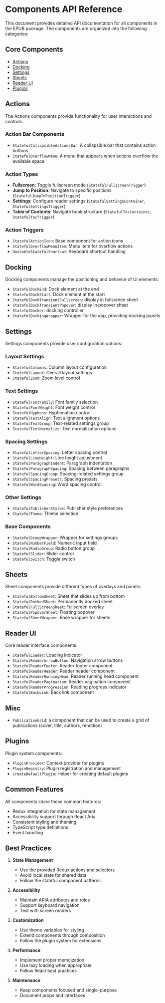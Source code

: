 # Components API Reference

This document provides detailed API documentation for all components in the EPUB package. The components are organized into the following categories:

## Core Components

- [Actions](#actions)
- [Docking](#docking)
- [Settings](#settings)
- [Sheets](#sheets)
- [Reader UI](#reader-ui)
- [Plugins](#plugins)

## Actions

The Actions components provide functionality for user interactions and controls:

### Action Bar Components
- `StatefulCollapsibleActionsBar`: A collapsible bar that contains action buttons
- `StatefulOverflowMenu`: A menu that appears when actions overflow the available space

### Action Types
- **Fullscreen**: Toggle fullscreen mode (`StatefulFullscreenTrigger`)
- **Jump to Position**: Navigate to specific positions (`StatefulJumpToPositionTrigger`)
- **Settings**: Configure reader settings (`StatefulSettingsContainer`, `StatefulSettingsTrigger`)
- **Table of Contents**: Navigate book structure (`StatefulTocContainer`, `StatefulTocTrigger`)

### Action Triggers
- `StatefulActionIcon`: Base component for action icons
- `StatefulOverflowMenuItem`: Menu item for overflow actions
- `UnstableStatefulShortcut`: Keyboard shortcut handling

## Docking

Docking components manage the positioning and behavior of UI elements:

- `StatefulDockEnd`: Dock element at the end
- `StatefulDockStart`: Dock element at the start
- `StatefulDockTransientFullscreen`: display in fullscreen sheet
- `StatefulDockTransientPopover`: display in popover sheet
- `StatefulDocker`: docking controller
- `StatefulDockingWrapper`: Wrapper for the app, providing docking panels

## Settings

Settings components provide user configuration options:

### Layout Settings
- `StatefulColumns`: Column layout configuration
- `StatefulLayout`: Overall layout settings
- `StatefulZoom`: Zoom level control

### Text Settings
- `StatefulFontFamily`: Font family selection
- `StatefulFontWeight`: Font weight control
- `StatefulHyphens`: Hyphenation control
- `StatefulTextAlign`: Text alignment options
- `StatefulTextGroup`: Text-related settings group
- `StatefulTextNormalize`: Text normalization options

### Spacing Settings
- `StatefulLetterSpacing`: Letter spacing control
- `StatefulLineHeight`: Line height adjustment
- `StatefulParagraphIndent`: Paragraph indentation
- `StatefulParagraphSpacing`: Spacing between paragraphs
- `StatefulSpacingGroup`: Spacing-related settings group
- `StatefulSpacingPresets`: Spacing presets
- `StatefulWordSpacing`: Word spacing control

### Other Settings
- `StatefulPublisherStyles`: Publisher style preferences
- `StatefulTheme`: Theme selection

### Base Components
- `StatefulGroupWrapper`: Wrapper for settings groups
- `StatefulNumberField`: Numeric input field
- `StatefulRadioGroup`: Radio button group
- `StatefulSlider`: Slider control
- `StatefulSwitch`: Toggle switch

## Sheets

Sheet components provide different types of overlays and panels:

- `StatefulBottomSheet`: Sheet that slides up from bottom
- `StatefulDockedSheet`: Permanently docked sheet
- `StatefulFullScreenSheet`: Fullscreen overlay
- `StatefulPopoverSheet`: Floating popover
- `StatefulSheetWrapper`: Base wrapper for sheets

## Reader UI

Core reader interface components:

- `StatefulLoader`: Loading indicator
- `StatefulReaderArrowButton`: Navigation arrow buttons
- `StatefulReaderFooter`: Reader footer component
- `StatefulReaderHeader`: Reader header component
- `StatefulReaderRunningHead`: Reader running head component
- `StatefulReaderPagination`: Reader pagination component
- `StatefulReaderProgression`: Reading progress indicator
- `StatefulBackLink`: Back link component

## Misc

- `PublicationGrid`: a component that can be used to create a grid of publications (cover, title, authors, rendition)

## Plugins

Plugin system components:

- `PluginProvider`: Context provider for plugins
- `PluginRegistry`: Plugin registration and management
- `createDefaultPlugin`: Helper for creating default plugins

## Common Features

All components share these common features:

- Redux integration for state management
- Accessibility support through React Aria
- Consistent styling and theming
- TypeScript type definitions
- Event handling

## Best Practices

1. **State Management**
   - Use the provided Redux actions and selectors
   - Avoid local state for shared data
   - Follow the stateful component patterns

2. **Accessibility**
   - Maintain ARIA attributes and roles
   - Support keyboard navigation
   - Test with screen readers

3. **Customization**
   - Use theme variables for styling
   - Extend components through composition
   - Follow the plugin system for extensions

4. **Performance**
   - Implement proper memoization
   - Use lazy loading when appropriate
   - Follow React best practices

5. **Maintenance**
   - Keep components focused and single-purpose
   - Document props and interfaces